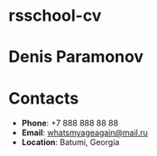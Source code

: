 # rsschool-cv

# Denis Paramonov

# Contacts

* **Phone**: +7 888 888 88 88
* **Email**: whatsmyageagain@mail.ru
* **Location**: Batumi, Georgia


